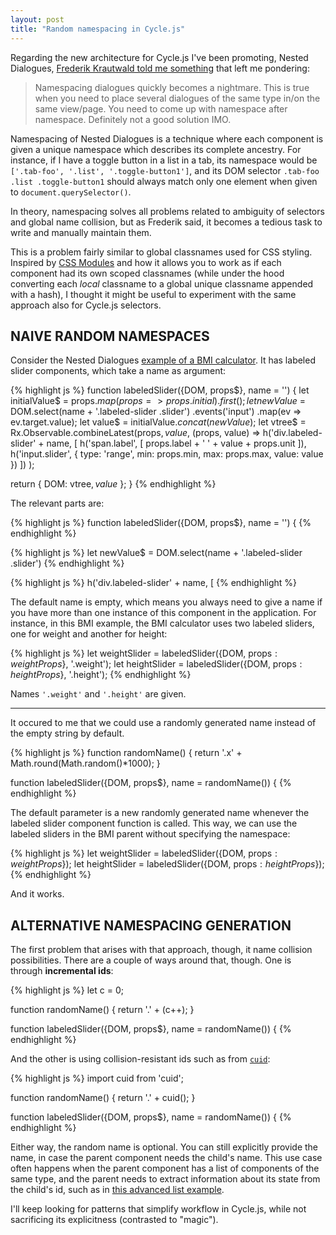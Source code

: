 ```yaml
---
layout: post
title: "Random namespacing in Cycle.js"
---
```


Regarding the new architecture for Cycle.js I've been promoting, Nested Dialogues, [Frederik Krautwald told me something](https://github.com/cyclejs/cycle-core/issues/167#issuecomment-136864542) that left me pondering:

> Namespacing dialogues quickly becomes a nightmare. This is true when you need to place several dialogues of the same type in/on the same view/page. You need to come up with namespace after namespace. Definitely not a good solution IMO.

Namespacing of Nested Dialogues is a technique where each component is given a unique namespace which describes its complete ancestry. For instance, if I have a toggle button in a list in a tab, its namespace would be `['.tab-foo', '.list', '.toggle-button1']`, and its DOM selector `.tab-foo .list .toggle-button1` should always match only one element when given to `document.querySelector()`.

In theory, namespacing solves all problems related to ambiguity of selectors and global name collision, but as Frederik said, it becomes a tedious task to write and manually maintain them.

This is a problem fairly similar to global classnames used for CSS styling. Inspired by [CSS Modules](http://glenmaddern.com/articles/css-modules) and how it allows you to work as if each component had its own scoped classnames (while under the hood converting each *local* classname to a global unique classname appended with a hash), I thought it might be useful to experiment with the same approach also for Cycle.js selectors.

<h2 id="naive" class="hr"><span class="hr">NAIVE RANDOM NAMESPACES</span></h2>

Consider the Nested Dialogues [example of a BMI calculator](https://github.com/cyclejs/cycle-examples/tree/master/bmi-nested). It has labeled slider components, which take a name as argument:

{% highlight js %}
function labeledSlider({DOM, props$}, name = '') {
  let initialValue$ = props$.map(props => props.initial).first();
  let newValue$ = DOM.select(name + '.labeled-slider .slider')
    .events('input')
    .map(ev => ev.target.value);
  let value$ = initialValue$.concat(newValue$);
  let vtree$ = Rx.Observable.combineLatest(props$, value$, (props, value) =>
    h('div.labeled-slider' + name, [
      h('span.label', [
        props.label + ' ' + value + props.unit
      ]),
      h('input.slider', {
        type: 'range',
        min: props.min,
        max: props.max,
        value: value
      })
    ])
  );

  return {
    DOM: vtree$,
    value$
  };
}
{% endhighlight %}

The relevant parts are:

{% highlight js %}
function labeledSlider({DOM, props$}, name = '') {
{% endhighlight %}

{% highlight js %}
let newValue$ = DOM.select(name + '.labeled-slider .slider')
{% endhighlight %}

{% highlight js %}
h('div.labeled-slider' + name, [
{% endhighlight %}

The default name is empty, which means you always need to give a name if you have more than one instance of this component in the application. For instance, in this BMI example, the BMI calculator uses two labeled sliders, one for weight and another for height:

{% highlight js %}
let weightSlider = labeledSlider({DOM, props$: weightProps$}, '.weight');
let heightSlider = labeledSlider({DOM, props$: heightProps$}, '.height');
{% endhighlight %}

Names `'.weight'` and `'.height'` are given.

- - -

It occured to me that we could use a randomly generated name instead of the empty string by default.

{% highlight js %}
function randomName() {
  return '.x' + Math.round(Math.random()*1000);
}

function labeledSlider({DOM, props$}, name = randomName()) {
{% endhighlight %}

The default parameter is a new randomly generated name whenever the labeled slider component function is called. This way, we can use the labeled sliders in the BMI parent without specifying the namespace:

{% highlight js %}
let weightSlider = labeledSlider({DOM, props$: weightProps$});
let heightSlider = labeledSlider({DOM, props$: heightProps$});
{% endhighlight %}

And it works.

<h2 id="naive" class="hr"><span class="hr">ALTERNATIVE NAMESPACING GENERATION</span></h2>

The first problem that arises with that approach, though, it name collision possibilities. There are a couple of ways around that, though. One is through **incremental ids**:

{% highlight js %}
let c = 0;

function randomName() {
  return '.' + (c++);
}

function labeledSlider({DOM, props$}, name = randomName()) {
{% endhighlight %}

And the other is using collision-resistant ids such as from [`cuid`](https://www.npmjs.com/package/cuid):

{% highlight js %}
import cuid from 'cuid';

function randomName() {
  return '.' + cuid();
}

function labeledSlider({DOM, props$}, name = randomName()) {
{% endhighlight %}

Either way, the random name is optional. You can still explicitly provide the name, in case the parent component needs the child's name. This use case often happens when the parent component has a list of components of the same type, and the parent needs to extract information about its state from the child's id, such as in [this advanced list example](https://github.com/cyclejs/cycle-examples/tree/master/advanced-list-nest).

I'll keep looking for patterns that simplify workflow in Cycle.js, while not sacrificing its explicitness (contrasted to "magic").
